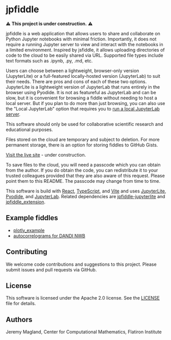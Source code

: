 # jpfiddle

:warning: **This project is under construction.** :warning:

jpfiddle is a web application that allows users to share and collaborate on Python Jupyter notebooks with minimal friction. Importantly, it does not require a running Jupyter server to view and interact with the notebooks in a limited environment. Inspired by jsfiddle, it allows uploading directories of code to the cloud to be easily shared via URL. Supported file types include text formats such as .ipynb, .py, .md, etc.

Users can choose between a lightweight, browser-only version (JupyterLite) or a full-featured locally-hosted version (JupyterLab) to suit their needs. There are pros and cons of each of these two options. JupyterLite is a lightweight version of JupyterLab that runs entirely in the browser using Pyodide. It is not as featureful as JupyterLab and can be slow, but it is convenient for browsing a fiddle without needing to host a local server. But if you plan to do more than just browsing, you can also use the "Local JupyterLab" option that requires you to [run a local JupyterLab server](./doc/local_jupyterlab.md).

This software should only be used for collaborative scientific research and educational purposes.

Files stored on the cloud are temporary and subject to deletion. For more permanent storage, there is an option for storing fiddles to GitHub Gists.

[Visit the live site](https://jpfiddle.vercel.app) - under construction.

To save files to the cloud, you will need a passcode which you can obtain from the author. If you do obtain the code, you can redistribute it to your trusted colleagues provided that they are also aware of this request. Please point them to this README. The passcode may change from time to time.

This software is build with [React](https://react.dev/), [TypeScript](https://www.typescriptlang.org/), and [Vite](https://vitejs.dev/) and uses [JupyterLite](https://github.com/jupyterlite/jupyterlite), [Pyodide](https://pyodide.org/en/stable/), and [JupyterLab](https://jupyter.org/). Related dependencies are [jpfiddle-jupyterlite](https://github.com/magland/jpfiddle-jupyterlite) and [jpfiddle_extension](https://github.com/magland/jpfiddle_extension).

## Example fiddles

* [plotly_example](https://jpfiddle.vercel.app/?f=https://gist.github.com/magland/420b6e8274281e360a7f2f87e265ae2e&t=plotly_example%20v3)
* [autocorrelograms for DANDI NWB](https://jpfiddle.vercel.app/?f=https://tempory.net/f/jpfiddle/anon/f/v4N8QQ.jpf&t=example_autocorrelograms%20v4)

## Contributing

We welcome code contributions and suggestions to this project. Please submit issues and pull requests via GitHub.

## License

This software is licensed under the Apache 2.0 license. See the [LICENSE](./LICENSE) file for details.

## Authors

Jeremy Magland, Center for Computational Mathematics, Flatiron Institute
